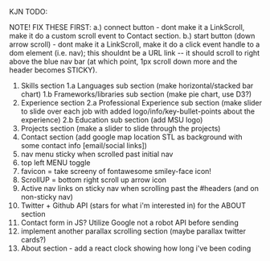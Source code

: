 KJN TODO:

NOTE!
FIX THESE FIRST:
a.) connect button - dont make it a LinkScroll, make it do a custom scroll event to Contact section.
b.) start button (down arrow scroll) - dont make it a LinkScroll, make it do a click event handle to a dom element (i.e. nav); this shouldnt be a URL link -- it should scroll to right above the blue nav bar (at which point, 1px scroll down more and the header becomes STICKY).

1. Skills section
   1.a Languages sub section (make horizontal/stacked bar chart)
   1.b Frameworks/libraries sub section (make pie chart, use D3?)
2. Experience section
   2.a Professional Experience sub section (make slider to slide over each job with added logo/info/key-bullet-points about the experience)
   2.b Education sub section (add MSU logo)
3. Projects section (make a slider to slide through the projects)
4. Contact section (add google map location STL as background with some contact info [email/social links])
5. nav menu sticky when scrolled past initial nav
6. top left MENU toggle
7. favicon = take screeny of fontawesome smiley-face icon!
8. ScrollUP = bottom right scroll up arrow icon
9. Active nav links on sticky nav when scrolling past the #headers (and on non-sticky nav)
10. Twitter + Github API (stars for what i'm interested in) for the ABOUT section
11. Contact form in JS? Utilize Google not a robot API before sending
12. implement another parallax scrolling section (maybe parallax twitter cards?)
13. About section - add a react clock showing how long i've been coding
